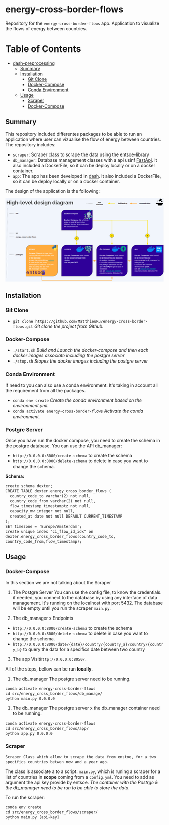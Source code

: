 # energy-cross-border-flows

Repository for the `energy-cross-border-flows` app. Application to visualize the flows of energy between countries.

Table of Contents
=================

   * [dash-preprocessing](#dash-preprocessing)
      * [Summary](#summary)
      * [Installation](#installation)
         * [Git Clone](#git-clone)
         * [Docker-Compose](#docker-compose)
         * [Conda Environment](#conda-environment)
      * [Usage](#usage)
         * [Scraper](#scraper)
         * [Docker-Compose](#docker-compose-1)


## Summary

This repository included differentes packages to be able to run an application where user can vizualise the flow of energy between countries. The repository includes:

- `scraper`: Scraper class to scrape the data using the [entsoe-library](https://github.com/EnergieID/entsoe-py)
- `db_manager`: Database management classes with a api usinf [FastApi](https://fastapi.tiangolo.com/). It also included a DockerFile, so it can be deploy locally or on a docker container.
- `app`: The app has been developed in [dash](https://plotly.com/dash/). It also included a DockerFile, so it can be deploy locally or on a docker container.

The design of the application is the following:

![alt text](./img/diagram.png)


## Installation

### Git Clone

- ```git clone https://github.com/MatthieuRu/energy-cross-border-flows.git``` *Git clone the project from Github.*

### Docker-Compose

- ```./start.sh``` *Build and Launch the docker-compose and then each docker images associate including the postgre server*
- ```./stop.sh``` *Stopes the docker images including the postgre server*

### Conda Environment
If need to you can also use a conda environment. It's taking in account all the requirement from all the packages.
- ```conda env create``` *Create the conda environment based on the environment.yml.*
- ```conda activate energy-cross-border-flows``` *Activate the conda environment.*

### Postgre Server

Once you have run the docker compose, you need to create the schema in the postgre database.
You can use the API db_manager:
- `http://0.0.0.0:8000/create-schema` to create the schema
- `http://0.0.0.0:8000/delete-schema` to delete in case you want to change the schema.

**Schema:**
```
create schema dexter;
CREATE TABLE dexter.energy_cross_border_flows (
  country_code_to varchar(2) not null,
  country_code_from varchar(2) not null,
  flow_timestamp timestamptz not null,
  capacity_mw integer not null,
  created_at date not null DEFAULT CURRENT_TIMESTAMP
);
SET timezone = 'Europe/Amsterdam';
create unique index "ci_flow_id_idx" on dexter.energy_cross_border_flows(country_code_to, country_code_from,flow_timestamp);
```

## Usage

### Docker-Compose

In this section we are not talking about the Scraper

1. The Postgre Server
You can use the config file, to know the credentials. if needed, you connect to the database by using any interface of data management. It's running on the localhost with port 5432. The database will be empty until you run the scraper `main.py`.

2. The db_manager x Endpoints
- `http://0.0.0.0:8000/create-schema` to create the schema
- `http://0.0.0.0:8000/delete-schema` to delete in case you want to change the schema.
- `http://0.0.0.0:8000/date/{date}/country/{country_a}/country/{country_b}` to query the data for a specifics date between two country


3. The app
Visit`http://0.0.0.0:8050/`.


All of the steps, bellow can be run **locally**.

1. The db_manager
The postgre server need to be running.
```
conda activate energy-cross-border-flows
cd src/energy_cross_border_flows/db_manage/
python main.py 0.0.0.0
```

1. The db_manager
The postgre server x the db_manager container need to be running.
```
conda activate energy-cross-border-flows
cd src/energy_cross_border_flows/app/
python app.py 0.0.0.0
```

### Scraper
```
Scraper Class which allow to scrape the data from enstoe, for a two specifics countries betwen now and a year ago.
```

The class is associate a to a script: `main.py`, which is runing a scraper for a list of countries in **scope** coming from a `config.yml`. You need to add as argument the api key provide by entsoe.
*The container with the Postrge & the db_manager need to be run to be able to store the data.*

To run the scraper:
```
conda env create
cd src/energy_cross_border_flows/scraper/
python main.py [api-key]
```